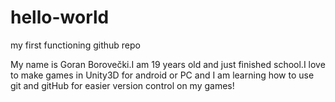 # hello-world
my first functioning github repo


My name is Goran Borovečki.I am 19 years old and just finished school.I love to make games in Unity3D for android or PC and I am learning how to use git and gitHub for easier version control on my games!
